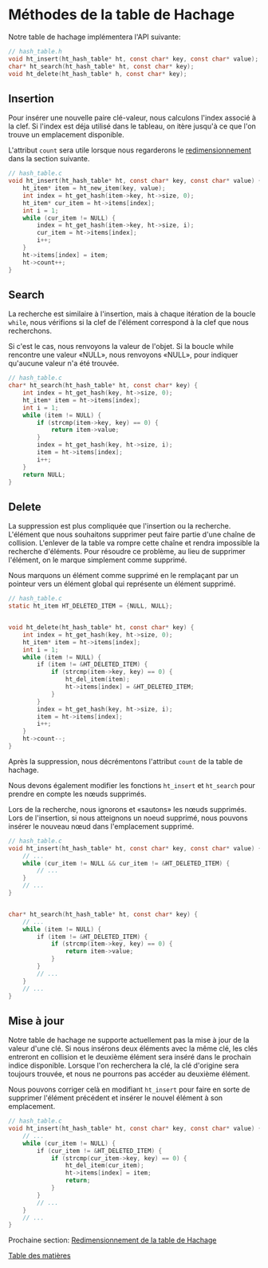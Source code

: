 # Méthodes de la table de Hachage

Notre table de hachage implémentera l'API suivante:

```c
// hash_table.h
void ht_insert(ht_hash_table* ht, const char* key, const char* value);
char* ht_search(ht_hash_table* ht, const char* key);
void ht_delete(ht_hash_table* h, const char* key);
```

## Insertion

Pour insérer une nouvelle paire clé-valeur, nous calculons l'index associé à la clef. Si l'index est déja utilisé dans le tableau, on itère jusqu'à ce que l'on trouve un emplacement disponible.

L'attribut `count` sera utile lorsque nous regarderons le [redimensionnement](../06-resizing) dans la section suivante.

```c
// hash_table.c
void ht_insert(ht_hash_table* ht, const char* key, const char* value) {
    ht_item* item = ht_new_item(key, value);
    int index = ht_get_hash(item->key, ht->size, 0);
    ht_item* cur_item = ht->items[index];
    int i = 1;
    while (cur_item != NULL) {
        index = ht_get_hash(item->key, ht->size, i);
        cur_item = ht->items[index];
        i++;
    }
    ht->items[index] = item;
    ht->count++;
}
```

## Search

La recherche est similaire à l'insertion, mais à chaque itération de la boucle `while`, nous vérifions si la clef de l'élément correspond à la clef que nous recherchons.

Si c'est le cas, nous renvoyons la valeur de l'objet. Si la boucle while rencontre une valeur «NULL», nous renvoyons «NULL», pour indiquer qu'aucune valeur n'a été trouvée.

```c
// hash_table.c
char* ht_search(ht_hash_table* ht, const char* key) {
    int index = ht_get_hash(key, ht->size, 0);
    ht_item* item = ht->items[index];
    int i = 1;
    while (item != NULL) {
        if (strcmp(item->key, key) == 0) {
            return item->value;
        }
        index = ht_get_hash(key, ht->size, i);
        item = ht->items[index];
        i++;
    }
    return NULL;
}
```

## Delete

La suppression est plus compliquée que l'insertion ou la recherche. L'élément que nous souhaitons supprimer peut faire partie d'une chaîne de collision. L'enlever de la table va rompre cette chaîne et rendra impossible la recherche d'éléments. Pour résoudre ce problème, au lieu de supprimer l'élément, on le marque simplement comme supprimé.

Nous marquons un élément comme supprimé en le remplaçant par un pointeur vers un élément global qui représente un élément supprimé.

```c
// hash_table.c
static ht_item HT_DELETED_ITEM = {NULL, NULL};


void ht_delete(ht_hash_table* ht, const char* key) {
    int index = ht_get_hash(key, ht->size, 0);
    ht_item* item = ht->items[index];
    int i = 1;
    while (item != NULL) {
        if (item != &HT_DELETED_ITEM) {
            if (strcmp(item->key, key) == 0) {
                ht_del_item(item);
                ht->items[index] = &HT_DELETED_ITEM;
            }
        }
        index = ht_get_hash(key, ht->size, i);
        item = ht->items[index];
        i++;
    }
    ht->count--;
}
```

Après la suppression, nous décrémentons l'attribut `count` de la table de hachage.

Nous devons également modifier les fonctions `ht_insert` et `ht_search` pour prendre en compte les nœuds supprimés.

Lors de la recherche, nous ignorons et «sautons» les nœuds supprimés. Lors de l'insertion, si nous atteignons un noeud supprimé, nous pouvons insérer le nouveau nœud dans l'emplacement supprimé.


```c
// hash_table.c
void ht_insert(ht_hash_table* ht, const char* key, const char* value) {
    // ...
    while (cur_item != NULL && cur_item != &HT_DELETED_ITEM) {
        // ...
    }
    // ...
}


char* ht_search(ht_hash_table* ht, const char* key) {
    // ...
    while (item != NULL) {
        if (item != &HT_DELETED_ITEM) {
            if (strcmp(item->key, key) == 0) {
                return item->value;
            }
        }
        // ...
    }
    // ...
}
```

## Mise à jour

Notre table de hachage ne supporte actuellement pas la mise à jour de la valeur d'une clé. Si nous insérons deux éléments avec la même clé, les clés entreront en collision et le deuxième élément sera inséré dans le prochain indice disponible. Lorsque l'on recherchera la clé, la clé d'origine sera toujours trouvée, et nous ne pourrons pas accéder au deuxième élément.

Nous pouvons corriger celà en modifiant `ht_insert` pour faire en sorte de supprimer l'élément précédent et insérer le nouvel élément à son emplacement.

```c
// hash_table.c
void ht_insert(ht_hash_table* ht, const char* key, const char* value) {
    // ...
    while (cur_item != NULL) {
        if (cur_item != &HT_DELETED_ITEM) {
            if (strcmp(cur_item->key, key) == 0) {
                ht_del_item(cur_item);
                ht->items[index] = item;
                return;
            }
        }
        // ...
    }
    // ...
}
```

Prochaine section: [Redimensionnement de la table de Hachage](../06-resizing)

[Table des matières](/.translations/fr/README.md#contents)
